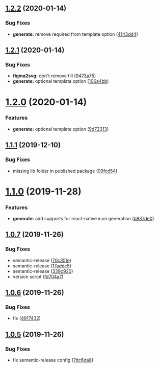 ## [1.2.2](https://github.com/dvhb/icons/compare/v1.2.1...v1.2.2) (2020-01-14)


### Bug Fixes

* **generate:** remove required from template option ([4143dd4](https://github.com/dvhb/icons/commit/4143dd499fd5d177898708b9eb74b5158c46459f))

## [1.2.1](https://github.com/dvhb/icons/compare/v1.2.0...v1.2.1) (2020-01-14)


### Bug Fixes

* **figma2svg:** don't remove fill ([9473a75](https://github.com/dvhb/icons/commit/9473a755db2022646a5d088ba6a2e272db5ea68a))
* **generate:** optional template option ([106a4bb](https://github.com/dvhb/icons/commit/106a4bbbca108a4db40a56269a4772f5eacddb9e))

# [1.2.0](https://github.com/dvhb/icons/compare/v1.1.1...v1.2.0) (2020-01-14)


### Features

* **generate:** optional template option ([9d72313](https://github.com/dvhb/icons/commit/9d72313a2649cbd6986b3c651d558654414216d6))

## [1.1.1](https://github.com/dvhb/icons/compare/v1.1.0...v1.1.1) (2019-12-10)


### Bug Fixes

* missing lib folder in published package ([09fcd54](https://github.com/dvhb/icons/commit/09fcd540bc01336cfafcf969e2f0a23544a7738b))

# [1.1.0](https://github.com/dvhb/icons/compare/v1.0.7...v1.1.0) (2019-11-28)


### Features

* **generate:** add supports for react-native icon generation ([b837de0](https://github.com/dvhb/icons/commit/b837de0e91beedd45df7bed33ea94fc6d01e5112))

## [1.0.7](https://github.com/dvhb/icons/compare/v1.0.6...v1.0.7) (2019-11-26)


### Bug Fixes

* semantic-release ([70c35fe](https://github.com/dvhb/icons/commit/70c35fea7ebab025d6278be49c20e4d8fc6a88e7))
* semantic-release ([17addc5](https://github.com/dvhb/icons/commit/17addc5d5be802817d926fc50cf2cf64f4925522))
* semantic-release ([339c920](https://github.com/dvhb/icons/commit/339c920555b0ae08029937790fcba5de3a18c62d))
* version script ([fd704a7](https://github.com/dvhb/icons/commit/fd704a75ddafc402e000be88fec299135d019cea))

## [1.0.6](https://github.com/dvhb/icons/compare/v1.0.5...v1.0.6) (2019-11-26)


### Bug Fixes

* fix ([4917432](https://github.com/dvhb/icons/commit/49174328c948f836fe80ba6e0ec102169a90c042))

## [1.0.5](https://github.com/dvhb/icons/compare/v1.0.4...v1.0.5) (2019-11-26)


### Bug Fixes

* fix semantic-release config ([7dc6da8](https://github.com/dvhb/icons/commit/7dc6da81565de70045c3acd3367603cc4a59ac08))
